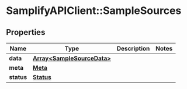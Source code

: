 # SamplifyAPIClient::SampleSources

## Properties
Name | Type | Description | Notes
------------ | ------------- | ------------- | -------------
**data** | [**Array&lt;SampleSourceData&gt;**](SampleSourceData.md) |  | 
**meta** | [**Meta**](Meta.md) |  | 
**status** | [**Status**](Status.md) |  | 



